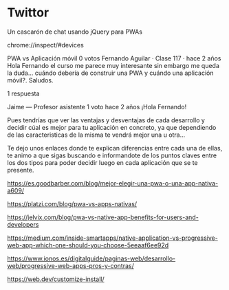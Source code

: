 # Twittor

Un cascarón de chat usando jQuery para PWAs


chrome://inspect/#devices




PWA vs Aplicación móvil
0 votos
Fernando Aguilar · Clase 117 · hace 2 años
Hola Fernando el curso me parece muy interesante sin embargo me queda la duda... cuándo debería de construir una PWA y cuándo una aplicación móvil?.
Saludos.

1 respuesta

Jaime — Profesor asistente
1 voto
hace 2 años
¡Hola Fernando!



Pues tendrías que ver las ventajas y desventajas de cada desarrollo y decidir cúal es mejor para tu aplicación en concreto, ya que dependiendo de las caracteristicas de la misma te vendrá mejor una u otra...



Te dejo unos enlaces donde te explican diferencias entre cada una de ellas, te animo a que sigas buscando e informandote de los puntos claves entre los dos tipos para poder decidir luego en cada aplicación que se te presente.

https://es.goodbarber.com/blog/mejor-elegir-una-pwa-o-una-app-nativa-a609/

https://platzi.com/blog/pwa-vs-apps-nativas/

https://jelvix.com/blog/pwa-vs-native-app-benefits-for-users-and-developers

https://medium.com/inside-smartapps/native-application-vs-progressive-web-app-which-one-should-you-choose-5eeaaf6ee92d

https://www.ionos.es/digitalguide/paginas-web/desarrollo-web/progressive-web-apps-pros-y-contras/

https://web.dev/customize-install/